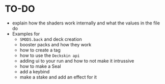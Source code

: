 # TO-DO
- explain how the shaders work internally and what the values in the file do
- Examples for
  - `SMODS.back` and deck creation
  - booster packs and how they work
  - how to create a tag
  - how to use the `Deckskin api`
  - adding ui to your run and how to not make it intrussive
  - how to make a Seal
  - add a keybind
  - make a stake and add an effect for it
